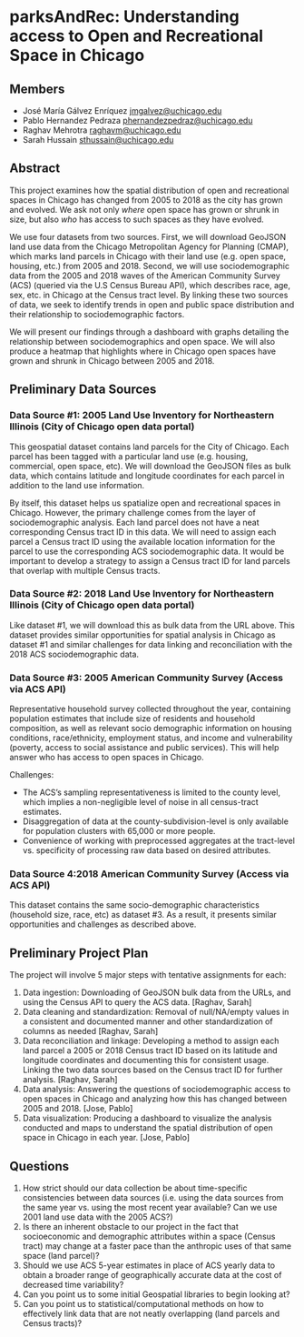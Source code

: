 # parksAndRec: Understanding access to Open and Recreational Space in Chicago

## Members

- José María Gálvez Enríquez <jmgalvez@uchicago.edu>
- Pablo Hernandez Pedraza <phernandezpedraz@uchicago.edu>
- Raghav Mehrotra <raghavm@uchicago.edu>
- Sarah Hussain <sthussain@uchicago.edu>

## Abstract

This project examines how the spatial distribution of open and recreational spaces in Chicago has changed from 2005 to 2018 as the city has grown and evolved. We ask not only *where* open space has grown or shrunk in size, but also *who* has access to such spaces as they have evolved.

We use four datasets from two sources. First, we will download GeoJSON land use data from the Chicago Metropolitan Agency for Planning (CMAP), which marks land parcels in Chicago with their land use (e.g. open space, housing, etc.) from 2005 and 2018. Second, we will use sociodemographic data from the 2005 and 2018 waves of the American Community Survey (ACS) (queried via the U.S Census Bureau API), which describes race, age, sex, etc. in Chicago at the Census tract level. By linking these two sources of data, we seek to identify trends in open and public space distribution and their relationship to sociodemographic factors. 

We will present our findings through a dashboard with graphs detailing the relationship between sociodemographics and open space. We will also produce a heatmap that highlights where in Chicago open spaces have grown and shrunk in Chicago between 2005 and 2018.

## Preliminary Data Sources

### Data Source #1: 2005 Land Use Inventory for Northeastern Illinois (City of Chicago open data portal)

This geospatial dataset contains land parcels for the City of Chicago. Each parcel has been tagged with a particular land use (e.g. housing, commercial, open space, etc). We will download the GeoJSON files as bulk data, which contains latitude and longitude coordinates for each parcel in addition to the land use information.

By itself, this dataset helps us spatialize open and recreational spaces in Chicago. However, the primary challenge comes from the layer of sociodemographic analysis. Each land parcel does not have a neat corresponding Census tract ID in this data. We will need to assign each parcel a Census tract ID using the available location information for the parcel to use the corresponding ACS sociodemographic data. It would be important to develop a strategy to assign a Census tract ID for land parcels that overlap with multiple Census tracts.

### Data Source #2: 2018 Land Use Inventory for Northeastern Illinois (City of Chicago open data portal)

Like dataset #1, we will download this as bulk data from the URL above.
This dataset provides similar opportunities for spatial analysis in Chicago as dataset #1 and similar challenges for data linking and reconciliation with the 2018 ACS sociodemographic data.

### Data Source #3: 2005 American Community Survey (Access via ACS API) 

Representative household survey collected throughout the year, containing population estimates that include size of residents and household composition, as well as relevant socio demographic information on housing conditions, race/ethnicity, employment status, and income and vulnerability (poverty, access to social assistance and public services). This will help answer who has access to open spaces in Chicago.

Challenges: 
- The ACS’s sampling representativeness is limited to the county level, which implies a non-negligible level of noise in all census-tract estimates.
- Disaggregation of data at the county-subdivision-level is only available for population clusters with 65,000 or more people.
- Convenience of working with preprocessed aggregates at the tract-level vs. specificity of processing raw data based on desired attributes. 

### Data Source 4:2018 American Community Survey (Access via ACS API)

This dataset contains the same socio-demographic characteristics (household size, race, etc) as dataset #3. As a result, it presents similar opportunities and challenges as described above.

## Preliminary Project Plan

The project will involve 5 major steps with tentative assignments for each:

1. Data ingestion: Downloading of GeoJSON bulk data from the URLs, and using the Census API to query the ACS data. [Raghav, Sarah]
2. Data cleaning and standardization: Removal of null/NA/empty values in a consistent and documented manner and other standardization of columns as needed [Raghav, Sarah]
3. Data reconciliation and linkage: Developing a method to assign each land parcel a 2005 or 2018 Census tract ID based on its latitude and longitude coordinates and documenting this for consistent usage. Linking the two data sources based on the Census tract ID for further analysis. [Raghav, Sarah]
4. Data analysis: Answering the questions of sociodemographic access to open spaces in Chicago and analyzing how this has changed between 2005 and 2018. [Jose, Pablo]
5. Data visualization: Producing a dashboard to visualize the analysis conducted and maps to understand the spatial distribution of open space in Chicago in each year. [Jose, Pablo]

## Questions

1. How strict should our data collection be about time-specific consistencies between data sources (i.e. using the data sources from the same year vs. using the most recent year available? Can we use 2001 land use data with the 2005 ACS?) 
2. Is there an inherent obstacle to our project in the fact that socioeconomic and demographic attributes within a space (Census tract) may change at a faster pace than the anthropic uses of that same space (land parcel)?
3. Should we use ACS 5-year estimates in place of ACS yearly data to obtain a broader range of geographically accurate data at the cost of decreased time variability?  
4. Can you point us to some initial Geospatial libraries to begin looking at?
5. Can you point us to statistical/computational methods on how to effectively link data that are not neatly overlapping (land parcels and Census tracts)?

